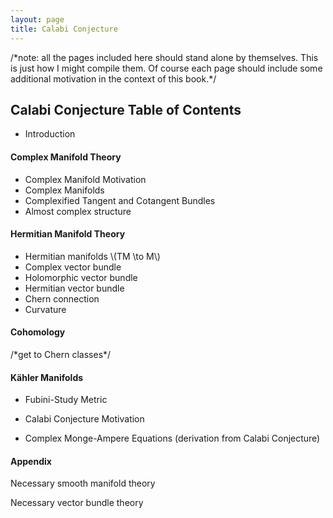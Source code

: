 ```yaml
---
layout: page
title: Calabi Conjecture
---
```


/\*note: all the pages included here should stand alone by themselves. This is just how I might compile them. Of course each page should include some additional motivation in the context of this book.\*/

## Calabi Conjecture Table of Contents

* Introduction

#### Complex Manifold Theory

* Complex Manifold Motivation
* Complex Manifolds
* Complexified Tangent and Cotangent Bundles
* Almost complex structure

#### Hermitian Manifold Theory

* Hermitian manifolds \\(TM \to M\\)
* Complex vector bundle
* Holomorphic vector bundle
* Hermitian vector bundle
* Chern connection
* Curvature

#### Cohomology

/\*get to Chern classes\*/

#### Kähler Manifolds

* Fubini-Study Metric

* Calabi Conjecture Motivation
* Complex Monge-Ampere Equations (derivation from Calabi Conjecture)

#### Appendix

Necessary smooth manifold theory

Necessary vector bundle theory


